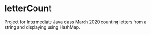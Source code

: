 # letterCount
Project for Intermediate Java class March 2020 counting letters from a string and displaying using HashMap.
